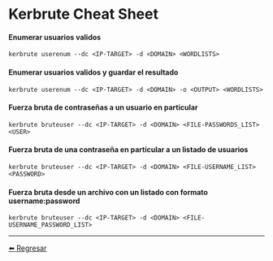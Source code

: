 # Kerbrute Cheat Sheet

#### Enumerar usuarios validos
```
kerbrute userenum --dc <IP-TARGET> -d <DOMAIN> <WORDLISTS>
```

#### Enumerar usuarios validos y guardar el resultado
```
kerbrute userenum --dc <IP-TARGET> -d <DOMAIN> -o <OUTPUT> <WORDLISTS>
```

#### Fuerza bruta de contraseñas a un usuario en particular
```
kerbrute bruteuser --dc <IP-TARGET> -d <DOMAIN> <FILE-PASSWORDS_LIST> <USER>
```

#### Fuerza bruta de una contraseña en particular a un listado de usuarios
```
kerbrute bruteuser --dc <IP-TARGET> -d <DOMAIN> <FILE-USERNAME_LIST> <PASSWORD>
```

#### Fuerza bruta desde un archivo con un listado con formato username:password
```
kerbrute bruteuser --dc <IP-TARGET> -d <DOMAIN> <FILE-USERNAME_PASSWORD_LIST>
```

---

[:arrow_left: Regresar](https://github.com/m4lal0/cheatsheets)